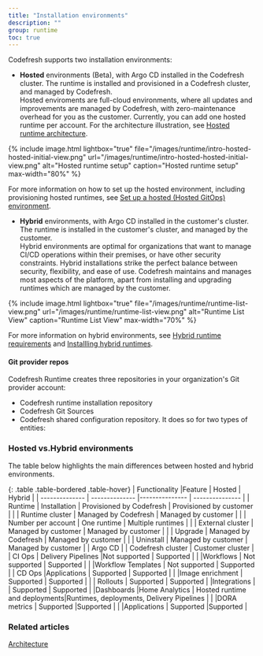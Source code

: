 ```yaml
---
title: "Installation environments"
description: ""
group: runtime
toc: true
---
```


Codefresh supports two installation environments:


* **Hosted** environments (Beta), with Argo CD installed in the Codefresh cluster.
  The runtime is installed and provisioned in a Codefresh cluster, and managed by Codefresh.  
  Hosted enviroments are full-cloud environments, where all updates and improvements are managed by Codefresh, with zero-maintenance overhead for you as the customer. Currently, you can add one hosted runtime per account.
  For the architecture illustration, see [Hosted runtime architecture]({{site.baseurl}}/docs/getting-started/architecture/#hosted-runtime-architecture).

  
{% include
 image.html
 lightbox="true"
 file="/images/runtime/intro-hosted-hosted-initial-view.png"
 url="/images/runtime/intro-hosted-hosted-initial-view.png"
 alt="Hosted runtime setup"
 caption="Hosted runtime setup"
    max-width="80%"
%} 

  For more information on how to set up the hosted environment, including provisioning hosted runtimes, see [Set up a hosted (Hosted GitOps) environment]({{site.baseurl}}/docs/runtime/hosted-runtime/).  

* **Hybrid** environments, with Argo CD installed in the customer's cluster.    
  The runtime is installed in the customer's cluster, and managed by the customer.  
  Hybrid environments are optimal for organizations that want to manage CI/CD operations within their premises, or have other security constraints. Hybrid installations strike the perfect balance between security, flexibility, and ease of use. Codefresh maintains and manages most aspects of the platform, apart from installing and upgrading runtimes which are managed by the customer.  

 
{% include
   image.html
   lightbox="true"
   file="/images/runtime/runtime-list-view.png"
 url="/images/runtime/runtime-list-view.png"
  alt="Runtime List View"
  caption="Runtime List View"
  max-width="70%"
%}

  For more information on hybrid environments, see [Hybrid runtime requirements]({{site.baseurl}}/docs/runtime/requirements/) and [Installling hybrid runtimes]({{site.baseurl}}/docs/runtime/installation/).  



#### Git provider repos
Codefresh Runtime creates three repositories in your organization's Git provider account:

* Codefresh runtime installation repository
* Codefresh Git Sources
* Codefresh shared configuration repository. It does so for two types of entities:

<!---**Codefresh Runtime functionality**
The runtime:
* Ensures that the installation repository and the Git Sources are always in sync, and applies Git changes back to the cluster
* Receives events and information from the user's organization systems to execute workflows
   By default, the ingress controller directs all requests and events to the Codefresh Application Proxy. When internal and an external ingress hosts are configured, the ingress comtroller directs webhook events to the relevant Event Source and then to Argo Events (not via the Codefresh Application Proxy).-->

### Hosted vs.Hybrid environments

The table below highlights the main differences between hosted and hybrid environments.

{: .table .table-bordered .table-hover}
| Functionality           |Feature             |  Hosted                    | Hybrid |
| --------------          | --------------     |---------------             | --------------- |
| Runtime                 | Installation       | Provisioned by Codefresh   | Provisioned by customer       |
|                         | Runtime cluster    | Managed by Codefresh       | Managed by customer       |
|                         | Number per account | One runtime                | Multiple runtimes            |
|                         | External cluster   | Managed by customer        | Managed by customer         |
|                         | Upgrade            | Managed by Codefresh       | Managed by customer |
|                         | Uninstall          | Managed by customer        | Managed by customer |
| Argo CD                 |                    | Codefresh cluster          | Customer cluster  |
| CI Ops                  | Delivery Pipelines |Not supported               | Supported  |
|                         |Workflows           | Not supported              | Supported  |
|                         |Workflow Templates  | Not supported              | Supported  |
| CD  Ops                 |Applications        | Supported                  | Supported |
|                         |Image enrichment    | Supported                  | Supported  |
|                         | Rollouts           | Supported                  |  Supported  |
|Integrations             |                    | Supported                  | Supported  |
|Dashboards               |Home Analytics      | Hosted runtime and deployments|Runtimes, deployments, Delivery Pipelines |
|                         |DORA metrics        | Supported                 |Supported        |
|                         |Applications        | Supported                 |Supported        |

### Related articles
[Architecture]({{site.baseurl}}/docs/getting-started/architecture/)